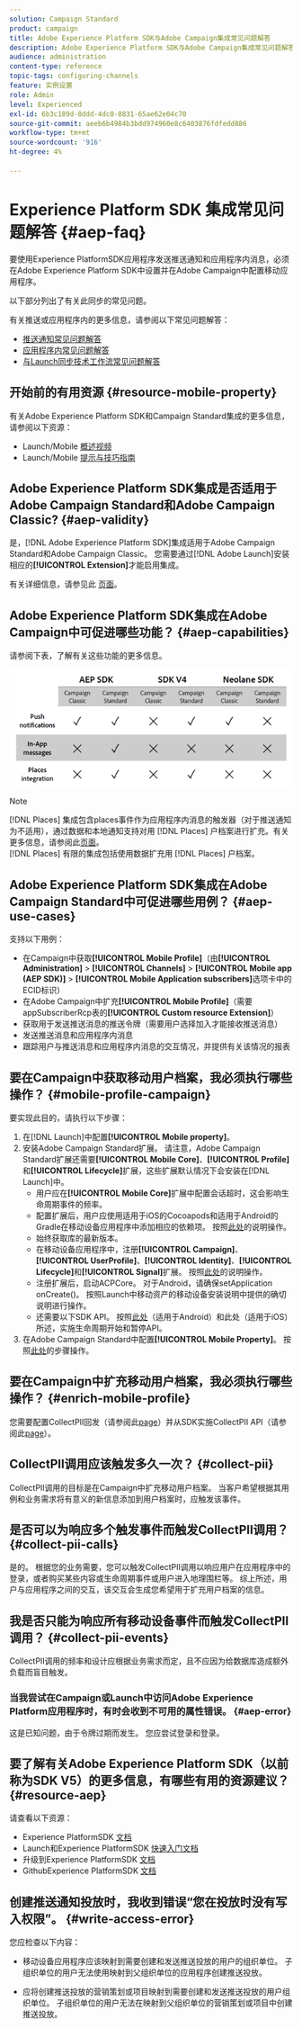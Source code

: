 ```yaml
---
solution: Campaign Standard
product: campaign
title: Adobe Experience Platform SDK与Adobe Campaign集成常见问题解答
description: Adobe Experience Platform SDK与Adobe Campaign集成常见问题解答
audience: administration
content-type: reference
topic-tags: configuring-channels
feature: 实例设置
role: Admin
level: Experienced
exl-id: 6b3c189d-8ddd-4dc0-8831-65ae62e04c70
source-git-commit: aeeb6b4984b3bdd974960e8c6403876fdfedd886
workflow-type: tm+mt
source-wordcount: '916'
ht-degree: 4%

---
```


# Experience Platform SDK 集成常见问题解答 {#aep-faq}

要使用Experience PlatformSDK应用程序发送推送通知和应用程序内消息，必须在Adobe Experience Platform SDK中设置并在Adobe Campaign中配置移动应用程序。

以下部分列出了有关此同步的常见问题。

有关推送或应用程序内的更多信息，请参阅以下常见问题解答：

* [推送通知常见问题解答](../../channels/using/about-push-notifications.md#push-faq)
* [应用程序内常见问题解答](../../channels/using/in-app-faq.md)
* [与Launch同步技术工作流常见问题解答](../../administration/using/syncwithlaunch-faq.md)

## 开始前的有用资源 {#resource-mobile-property}

有关Adobe Experience Platform SDK和Campaign Standard集成的更多信息，请参阅以下资源：

* Launch/Mobile [概述视频](https://www.adobe.com/experience-platform/launch.html#acpl-mobile-video)
* Launch/Mobile [提示与技巧指南](https://www.adobe.com/content/dam/www/us/en/experience-platform/launch-tag-manager/pdfs/adobe-cloud-platform-launch-tips-and-tricks-sheet.pdf)

## Adobe Experience Platform SDK集成是否适用于Adobe Campaign Standard和Adobe Campaign Classic? {#aep-validity}

是，[!DNL Adobe Experience Platform SDK]集成适用于Adobe Campaign Standard和Adobe Campaign Classic。 您需要通过[!DNL Adobe Launch]安装相应的&#x200B;**[!UICONTROL Extension]**&#x200B;才能启用集成。

有关详细信息，请参见此 [ 页面](Https://aep-sdks.gitbook.io/docs/using-mobile-extensions/adobe-campaign-standard)。

## Adobe Experience Platform SDK集成在Adobe Campaign中可促进哪些功能？ {#aep-capabilities}

请参阅下表，了解有关这些功能的更多信息。

![](assets/faq.png)

>[!NOTE]
>
>[!DNL Places] 集成包含places事件作为应用程序内消息的触发器（对于推送通知为不适用），通过数据和本地通知支持对用 [!DNL Places] 户档案进行扩充。有关更多信息，请参阅此[页面](../../channels/using/preparing-and-sending-an-in-app-message.md)。 <br>[!DNL Places] 有限的集成包括使用数据扩充用 [!DNL Places] 户档案。

## Adobe Experience Platform SDK集成在Adobe Campaign Standard中可促进哪些用例？ {#aep-use-cases}

支持以下用例：

* 在Campaign中获取&#x200B;**[!UICONTROL Mobile Profile]**（由&#x200B;**[!UICONTROL Administration]** > **[!UICONTROL Channels]** > **[!UICONTROL Mobile app (AEP SDK)]** > **[!UICONTROL Mobile Application subscribers]**&#x200B;选项卡中的ECID标识）
* 在Adobe Campaign中扩充&#x200B;**[!UICONTROL Mobile Profile]**（需要appSubscriberRcp表的&#x200B;**[!UICONTROL Custom resource Extension]**）
* 获取用于发送推送消息的推送令牌（需要用户选择加入才能接收推送消息）
* 发送推送消息和应用程序内消息
* 跟踪用户与推送消息和应用程序内消息的交互情况，并提供有关该情况的报表

## 要在Campaign中获取移动用户档案，我必须执行哪些操作？ {#mobile-profile-campaign}

要实现此目的，请执行以下步骤：

1. 在[!DNL Launch]中配置&#x200B;**[!UICONTROL Mobile property]**。
1. 安装Adobe Campaign Standard扩展。 请注意，Adobe Campaign Standard扩展还需要&#x200B;**[!UICONTROL Mobile Core]**、**[!UICONTROL Profile]**&#x200B;和&#x200B;**[!UICONTROL Lifecycle]**&#x200B;扩展，这些扩展默认情况下会安装在[!DNL Launch]中。
   * 用户应在&#x200B;**[!UICONTROL Mobile Core]**&#x200B;扩展中配置会话超时，这会影响生命周期事件的频率。
   * 配置扩展后，用户应使用适用于iOS的Cocoapods和适用于Android的Gradle在移动设备应用程序中添加相应的依赖项。 按照[此处](https://aep-sdks.gitbook.io/docs/using-mobile-extensions/adobe-campaign-standard)的说明操作。
   * 始终获取库的最新版本。
   * 在移动设备应用程序中，注册&#x200B;**[!UICONTROL Campaign]**、**[!UICONTROL UserProfile]**、**[!UICONTROL Identity]**、**[!UICONTROL Lifecycle]**&#x200B;和&#x200B;**[!UICONTROL Signal]**&#x200B;扩展。 按照[此处](https://aep-sdks.gitbook.io/docs/using-mobile-extensions/adobe-campaign-standard#register-the-campaign-standard-extension-with-mobile-core)的说明操作。
   * 注册扩展后，启动ACPCore。 对于Android，请确保setApplication onCreate()。 按照Launch中移动资产的移动设备安装说明中提供的确切说明进行操作。
   * 还需要以下SDK API。 按照[此处](https://aep-sdks.gitbook.io/docs/using-mobile-extensions/mobile-core/lifecycle/lifecycle-extension-in-android)（适用于Android）和此处（适用于iOS）所述，实施生命周期开始和暂停API。
1. 在Adobe Campaign Standard中配置&#x200B;**[!UICONTROL Mobile Property]**。 按照[此处](../../administration/using/configuring-a-mobile-application.md#channel-specific-config)的步骤操作。

## 要在Campaign中扩充移动用户档案，我必须执行哪些操作？ {#enrich-mobile-profile}

您需要配置CollectPII回发（请参阅此[page](https://helpx.adobe.com/campaign/kb/config-app-in-launch.html#PIIpostback)）并从SDK实施CollectPII API（请参阅此[page](https://aep-sdks.gitbook.io/docs/using-mobile-extensions/mobile-core/mobile-core-api-reference#collect-pii)）。

## CollectPII调用应该触发多久一次？ {#collect-pii}

CollectPII调用的目标是在Campaign中扩充移动用户档案。 当客户希望根据其用例和业务需求将有意义的新信息添加到用户档案时，应触发该事件。

## 是否可以为响应多个触发事件而触发CollectPII调用？ {#collect-pii-calls}

是的。 根据您的业务需要，您可以触发CollectPII调用以响应用户在应用程序中的登录，或者购买某些内容或生命周期事件或用户进入地理围栏等。 综上所述，用户与应用程序之间的交互，该交互会生成您希望用于扩充用户档案的信息。

## 我是否只能为响应所有移动设备事件而触发CollectPII调用？ {#collect-pii-events}

CollectPII调用的频率和设计应根据业务需求而定，且不应因为给数据库造成额外负载而盲目触发。

### 当我尝试在Campaign或Launch中访问Adobe Experience Platform应用程序时，有时会收到不可用的属性错误。 {#aep-error}

这是已知问题，由于令牌过期而发生。 您应尝试登录和登录。

## 要了解有关Adobe Experience Platform SDK（以前称为SDK V5）的更多信息，有哪些有用的资源建议？{#resource-aep}

请查看以下资源：

* Experience PlatformSDK [文档](Https://aep-sdks.gitbook.io/docs/)
* Launch和Experience PlatformSDK [快速入门文档](https://aep-sdks.gitbook.io/docs/getting-started/create-a-mobile-property)
* 升级到Experience PlatformSDK [文档](https://aep-sdks.gitbook.io/docs/resources/upgrading-to-aep)
* GithubExperience PlatformSDK [文档](https://github.com/Adobe-Marketing-Cloud/acp-sdks/)

## 创建推送通知投放时，我收到错误“您在投放时没有写入权限”。 {#write-access-error}

您应检查以下内容：

* 移动设备应用程序应该映射到需要创建和发送推送投放的用户的组织单位。 子组织单位的用户无法使用映射到父组织单位的应用程序创建推送投放。

* 应将创建推送投放的营销策划或项目映射到需要创建和发送推送投放的用户组织单位。 子组织单位的用户无法在映射到父组织单位的营销策划或项目中创建推送投放。

